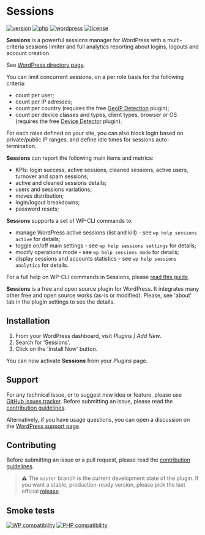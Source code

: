 # Sessions
[![version](https://badgen.net/github/release/Pierre-Lannoy/wp-sessions/)](https://wordpress.org/plugins/sessions/)
[![php](https://badgen.net/badge/php/7.2+/green)](https://wordpress.org/plugins/sessions/)
[![wordpress](https://badgen.net/badge/wordpress/5.2+/green)](https://wordpress.org/plugins/sessions/)
[![license](https://badgen.net/github/license/Pierre-Lannoy/wp-sessions/)](/license.txt)

__Sessions__ is a powerful sessions manager for WordPress with a multi-criteria sessions limiter and full analytics reporting about logins, logouts and account creation.

See [WordPress directory page](https://wordpress.org/plugins/sessions/). 

You can limit concurrent sessions, on a per role basis for the following criteria:

* count per user;
* count per IP adresses;
* count per country (requires the free [GeoIP Detection](https://wordpress.org/plugins/geoip-detect/) plugin);
* count per device classes and types, client types, browser or OS (requires the free [Device Detector](https://wordpress.org/plugins/device-detector/) plugin).

For each roles defined on your site, you can also block login based on private/public IP ranges, and define idle times for sessions auto-termination.

__Sessions__ can report the following main items and metrics:

* KPIs: login success, active sessions, cleaned sessions, active users, turnover and spam sessions;
* active and cleaned sessions details;
* users and sessions variations;
* moves distribution;
* login/logout breakdowns;
* password resets;

__Sessions__ supports a set of WP-CLI commands to:
    
* manage WordPress active sessions (list and kill) - see `wp help sessions active` for details;
* toggle on/off main settings - see `wp help sessions settings` for details;
* modify operations mode - see `wp help sessions mode` for details;
* display sessions and accounts statistics - see `wp help sessions analytics` for details.

For a full help on WP-CLI commands in Sessions, please [read this guide](WP-CLI.md).

__Sessions__ is a free and open source plugin for WordPress. It integrates many other free and open source works (as-is or modified). Please, see 'about' tab in the plugin settings to see the details.

## Installation

1. From your WordPress dashboard, visit _Plugins | Add New_.
2. Search for 'Sessions'.
3. Click on the 'Install Now' button.

You can now activate __Sessions__ from your _Plugins_ page.

## Support

For any technical issue, or to suggest new idea or feature, please use [GitHub issues tracker](https://github.com/Pierre-Lannoy/wp-sessions/issues). Before submitting an issue, please read the [contribution guidelines](CONTRIBUTING.md).

Alternatively, if you have usage questions, you can open a discussion on the [WordPress support page](https://wordpress.org/support/plugin/sessions/). 

## Contributing

Before submitting an issue or a pull request, please read the [contribution guidelines](CONTRIBUTING.md).

> ⚠️ The `master` branch is the current development state of the plugin. If you want a stable, production-ready version, please pick the last official [release](https://github.com/Pierre-Lannoy/wp-sessions/releases).

## Smoke tests
[![WP compatibility](https://plugintests.com/plugins/sessions/wp-badge.svg)](https://plugintests.com/plugins/sessions/latest)
[![PHP compatibility](https://plugintests.com/plugins/sessions/php-badge.svg)](https://plugintests.com/plugins/sessions/latest)